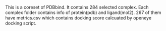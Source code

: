 This is a coreset of PDBbind. It contains 284 selected complex. Each complex folder contains info of protein(pdb) and ligand(mol2). 267 of them have metrics.csv which contains docking score calcuated by openeye docking script.
